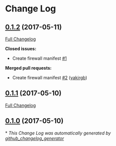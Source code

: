 # Change Log

## [0.1.2](https://github.com/yakirgb/puppet-scylladb/tree/0.1.2) (2017-05-11)
[Full Changelog](https://github.com/yakirgb/puppet-scylladb/compare/0.1.1...0.1.2)

**Closed issues:**

- Create firewall manifest [\#1](https://github.com/yakirgb/puppet-scylladb/issues/1)

**Merged pull requests:**

- Create firewall manifest [\#2](https://github.com/yakirgb/puppet-scylladb/pull/2) ([yakirgb](https://github.com/yakirgb))

## [0.1.1](https://github.com/yakirgb/puppet-scylladb/tree/0.1.1) (2017-05-10)
[Full Changelog](https://github.com/yakirgb/puppet-scylladb/compare/0.1.0...0.1.1)

## [0.1.0](https://github.com/yakirgb/puppet-scylladb/tree/0.1.0) (2017-05-10)


\* *This Change Log was automatically generated by [github_changelog_generator](https://github.com/skywinder/Github-Changelog-Generator)*
